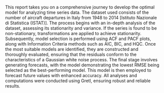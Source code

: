 This report takes you on a comprehensive journey to develop the optimal model for analyzing
time series data. The dataset used consists of the number of aircraft departures in Italy from
1948 to 2014 [Istituto Nazionale di Statistica (ISTAT)].
The process begins with an in-depth analysis of the dataset, assessing its stationarity and
variance. If the series is found to be non-stationary, transformations are applied to achieve
stationarity. Subsequently, model selection is performed using ACF and PACF plots, along
with Information Criteria methods such as AIC, BIC, and HQC.
Once the most suitable models are identified, they are constructed and thoroughly evaluated,
ensuring that the residuals conform to the characteristics of a Gaussian white noise process.
The final stage involves generating forecasts, with the model demonstrating the lowest
RMSE being selected as the best-performing model. This model is then employed to forecast
future values with enhanced accuracy.
All analyses and computations were conducted using Gretl, ensuring robust and reliable
results.

